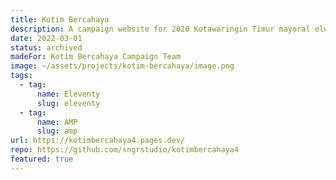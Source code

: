 ```yaml
---
title: Kotim Bercahaya
description: A campaign website for 2020 Kotawaringin Timur mayoral election.
date: 2022-03-01
status: archived
madeFor: Kotim Bercahaya Campaign Team
image: ~/assets/projects/kotim-bercahaya/image.png
tags:
  - tag:
      name: Eleventy
      slug: eleventy
  - tag:
      name: AMP
      slug: amp
url: https://kotimbercahaya4.pages.dev/
repo: https://github.com/sngrstudio/kotimbercahaya4
featured: true
---
```

